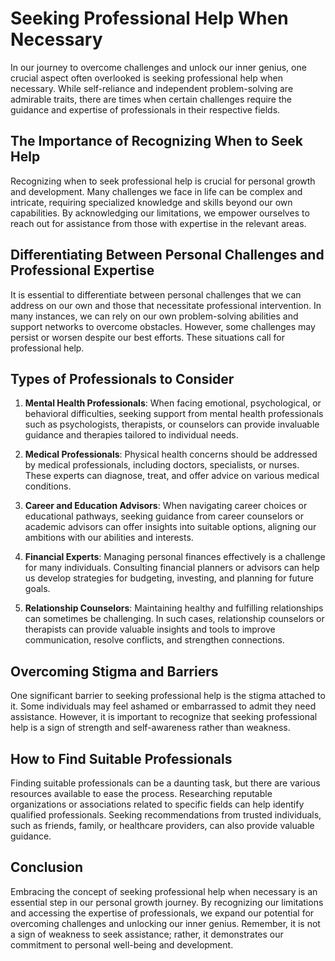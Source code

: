 Seeking Professional Help When Necessary
=================================================

In our journey to overcome challenges and unlock our inner genius, one crucial aspect often overlooked is seeking professional help when necessary. While self-reliance and independent problem-solving are admirable traits, there are times when certain challenges require the guidance and expertise of professionals in their respective fields.

The Importance of Recognizing When to Seek Help
-----------------------------------------------

Recognizing when to seek professional help is crucial for personal growth and development. Many challenges we face in life can be complex and intricate, requiring specialized knowledge and skills beyond our own capabilities. By acknowledging our limitations, we empower ourselves to reach out for assistance from those with expertise in the relevant areas.

Differentiating Between Personal Challenges and Professional Expertise
----------------------------------------------------------------------

It is essential to differentiate between personal challenges that we can address on our own and those that necessitate professional intervention. In many instances, we can rely on our own problem-solving abilities and support networks to overcome obstacles. However, some challenges may persist or worsen despite our best efforts. These situations call for professional help.

Types of Professionals to Consider
----------------------------------

1. **Mental Health Professionals**: When facing emotional, psychological, or behavioral difficulties, seeking support from mental health professionals such as psychologists, therapists, or counselors can provide invaluable guidance and therapies tailored to individual needs.

2. **Medical Professionals**: Physical health concerns should be addressed by medical professionals, including doctors, specialists, or nurses. These experts can diagnose, treat, and offer advice on various medical conditions.

3. **Career and Education Advisors**: When navigating career choices or educational pathways, seeking guidance from career counselors or academic advisors can offer insights into suitable options, aligning our ambitions with our abilities and interests.

4. **Financial Experts**: Managing personal finances effectively is a challenge for many individuals. Consulting financial planners or advisors can help us develop strategies for budgeting, investing, and planning for future goals.

5. **Relationship Counselors**: Maintaining healthy and fulfilling relationships can sometimes be challenging. In such cases, relationship counselors or therapists can provide valuable insights and tools to improve communication, resolve conflicts, and strengthen connections.

Overcoming Stigma and Barriers
------------------------------

One significant barrier to seeking professional help is the stigma attached to it. Some individuals may feel ashamed or embarrassed to admit they need assistance. However, it is important to recognize that seeking professional help is a sign of strength and self-awareness rather than weakness.

How to Find Suitable Professionals
----------------------------------

Finding suitable professionals can be a daunting task, but there are various resources available to ease the process. Researching reputable organizations or associations related to specific fields can help identify qualified professionals. Seeking recommendations from trusted individuals, such as friends, family, or healthcare providers, can also provide valuable guidance.

Conclusion
----------

Embracing the concept of seeking professional help when necessary is an essential step in our personal growth journey. By recognizing our limitations and accessing the expertise of professionals, we expand our potential for overcoming challenges and unlocking our inner genius. Remember, it is not a sign of weakness to seek assistance; rather, it demonstrates our commitment to personal well-being and development.
